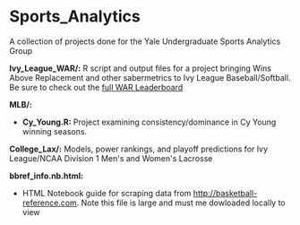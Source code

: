 # Sports_Analytics
A collection of projects done for the Yale Undergraduate Sports Analytics Group

__Ivy_League_WAR/:__ R script and output files for a project bringing Wins Above Replacement and other sabermetrics to Ivy League Baseball/Softball. Be sure to check out the [full WAR Leaderboard](https://docs.google.com/spreadsheets/d/1qaG3wn409CV1xS8zuaWmYKHcfBgsJHViAMK-d0OIsfM/edit#gid=0)

__MLB/:__
* __Cy_Young.R:__ Project examining consistency/dominance in Cy Young winning seasons.

__College_Lax/:__ Models, power rankings, and playoff predictions for Ivy League/NCAA Division 1 Men's and Women's Lacrosse

__bbref_info.nb.html:__ 
* HTML Notebook guide for scraping data from http://basketball-reference.com. Note this file is large and must me dowloaded locally to view
